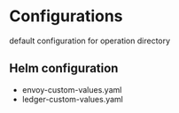 # Configurations

default configuration for operation directory

## Helm configuration

- envoy-custom-values.yaml
- ledger-custom-values.yaml
